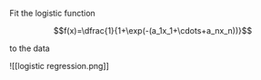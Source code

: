 Fit the logistic function 

$$f(x)=\dfrac{1}{1+\exp(-(a_1x_1+\cdots+a_nx_n))}$$

to the data

![[logistic regression.png]]